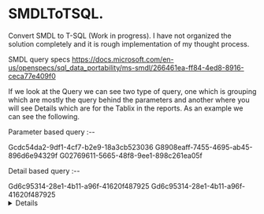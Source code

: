 # SMDLToTSQL.  
Convert SMDL to T-SQL (Work in progress). I have not organized the solution completely and it is rough implementation of my thought process. 

SMDL query specs
https://docs.microsoft.com/en-us/openspecs/sql_data_portability/ms-smdl/266461ea-ff84-4ed8-8916-ceca77e409f0

If we look at the Query we can see two type of query, one which is grouping which are mostly the query behind the parameters and another where you will see Details which are for the Tablix in the reports. As an example we can see the following. 

Parameter based query :-- 

  <Hierarchies>
    <Hierarchy>
      <BaseEntity>
        <!--SomeTable-->
        <EntityID>Gcdc54da2-9df1-4cf7-b2e9-18a3cb523036</EntityID>
      </BaseEntity>
<Groupings>
<Grouping Name="Some Name">
          <Expression Name="Some Name">
            <AttributeRef>
              <!--Some Name-->
              <AttributeID>G8908eaff-7455-4695-ab45-896d6e94329f</AttributeID>
            </AttributeRef>
          </Expression>
 </Grouping>
 <Grouping Name="Some Other Name">
          <Expression Name="Some Other Name">
            <AttributeRef>
              <!--Some Other Name-->
              <AttributeID>G02769611-5665-48f8-9ee1-898c261ea05f</AttributeID>
            </AttributeRef>
          </Expression>
</Grouping>

Detail based query :-- 

  <Hierarchies>
    <Hierarchy>
      <BaseEntity>
        <!--Some Table-->
        <EntityID>Gd6c95314-28e1-4b11-a96f-41620f487925</EntityID>
      </BaseEntity>
<Groupings>
        <Grouping Name="Some Column">
          <Expression Name="Some Column">
            <EntityRef>
              <!--Some Column-->
              <EntityID>Gd6c95314-28e1-4b11-a96f-41620f487925</EntityID>
            </EntityRef>
          </Expression>
          <Details>
            <Expression Name="Some Column">
              <AttributeRef>
                <!--Some Column-->
                <AttributeID>Gd872745a-2aac-41bd-8206-6f839523363f</AttributeID>
              </AttributeRef>
            </Expression>

First thing was to get a repository created with all the entity and the corresponding Attribute ID. When we look at the SMDL its an xml file, if we write a program which can look at the SMDL XML content and identify all the attribute that woudl be handy while looking at the SMDL we can see 3 different data which we can extract which can help. 

a) All the Entity and their corresponding attribute name and ID. 
b) DSV parsing where we can understand what was the original table name used in the SMDL. 
c) What is the relationship between the tables we should use to relate in case a Detail data set uses more than one table. 

I have created 3 solutions which takes the xml file as an input and then write them to 3 SQL Tables 

a) Entity

CREATE TABLE [dbo].[Entities](
	[EntityID] [nvarchar](100) NULL,
	[EntityName] [nvarchar](100) NULL,
	[BaseTableName] [nvarchar](100) NULL,
	[Attribute_type] [nvarchar](10) NULL,
	[Att_id] [nvarchar](100) NULL,
	[Att_name] [nvarchar](100) NULL,
	[ColName] [nvarchar](100) NULL,
	[Expression] [nvarchar](10) NULL,
	[Expres_depend_id] [nvarchar](100) NULL
) ON [PRIMARY]
GO

b) DSV

CREATE TABLE [dbo].[dsv](
	[EntityName] [nvarchar](100) NULL,
	[QueryDefination] [nvarchar](2000) NULL,
	[TableName] [nvarchar](100) NULL,
	[FriendlyName] [nvarchar](100) NULL,
	[TableType] [nvarchar](100) NULL
) ON [PRIMARY]
GO

c) Relationship 

CREATE TABLE [dbo].[relationship](
	[RelationshipName] [nvarchar](150) NULL,
	[ParentTable] [nvarchar](150) NULL,
	[ChildTable] [nvarchar](150) NULL,
	[ParentKey] [nvarchar](150) NULL,
	[ChildKey] [nvarchar](150) NULL
) ON [PRIMARY]
GO

Once we have the tables pupulated we can then generate the final dataset parsing by doing lookup. I have started working on it but have not finished it yet. 
